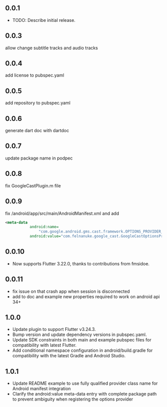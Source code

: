 ## 0.0.1

* TODO: Describe initial release.


## 0.0.3
allow change subtitle tracks and audio tracks

## 0.0.4
add license to pubspec.yaml

## 0.0.5
add repository to pubspec.yaml

## 0.0.6
generate dart doc with dartdoc

## 0.0.7
update package name in podpec

## 0.0.8
fix GoogleCastPlugin.m file

## 0.0.9
fix /android/app/src/main/AndroidManifest.xml and add
```xml
<meta-data
           android:name=
               "com.google.android.gms.cast.framework.OPTIONS_PROVIDER_CLASS_NAME"
           android:value="com.felnanuke.google_cast.GoogleCastOptionsProvider" />
```

## 0.0.10
- Now supports Flutter 3.22.0, thanks to contributions from fmsidoe.

## 0.0.11
- fix issue on that crash app when session is disconnected
- add to doc and example new properties required to work on android api 34+

## 1.0.0
- Update plugin to support Flutter v3.24.3.
- Bump version and update dependency versions in pubspec.yaml.
- Update SDK constraints in both main and example pubspec files for compatibility with latest Flutter.
- Add conditional namespace configuration in android/build.gradle for compatibility with the latest Gradle and Android Studio.

## 1.0.1
- Update README example to use fully qualified provider class name for Android manifest integration
- Clarify the android:value meta-data entry with complete package path to prevent ambiguity when registering the options provider
